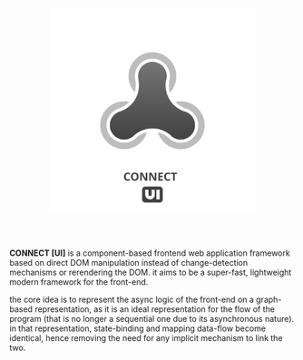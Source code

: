 <p align="center">
  <img src="logo.svg?sanitize=true" width="360px"/>
</p>
<br><br>

**CONNECT [UI]** is a component-based frontend web application framework based on direct DOM manipulation instead of change-detection mechanisms or rerendering the DOM. it aims to be a super-fast, lightweight modern framework for the front-end.

the core idea is to represent the async logic of the front-end on a graph-based representation, as it is an ideal representation for the flow of the program (that is no longer a sequential one due to its asynchronous nature). in that representation, state-binding and mapping data-flow become identical, hence removing the need for any implicit mechanism to link the two.
